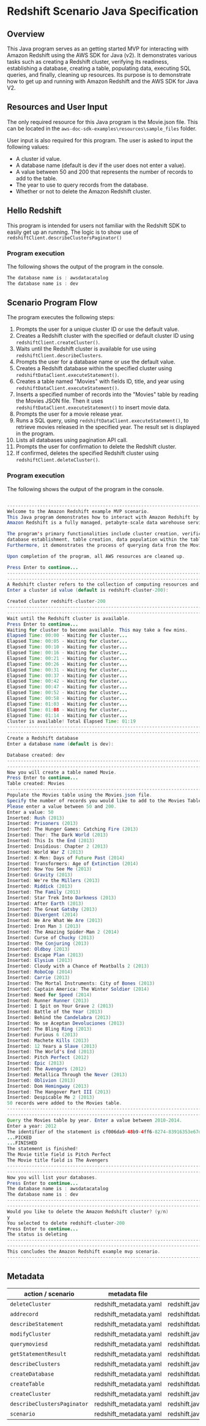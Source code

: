 # Redshift Scenario Java Specification

## Overview
This Java program serves as an getting started MVP for interacting with Amazon Redshift using the AWS SDK for Java (v2). It demonstrates various tasks such as creating a Redshift cluster, verifying its readiness, establishing a database, creating a table, populating data, executing SQL queries, and finally, cleaning up resources. Its purpose is to demonstrate how to get up and running with Amazon Redshift and the AWS SDK for Java V2.

## Resources and User Input
The only required resource for this Java program is the Movie.json file. This can be located in the `aws-doc-sdk-examples\resources\sample_files` folder.

User input is also required for this program. The user is asked to input the following values:
- A cluster id value.
- A database name (default is dev if the user does not enter a value).
- A value between 50 and 200 that represents the number of records to add to the table.
- The year to use to query records from the database.
- Whether or not to delete the Amazon Redshift cluster.

## Hello Redshift
This program is intended for users not familiar with the Redshift SDK to easily get up an running. The logic is to show use of `redshiftClient.describeClustersPaginator()`

### Program execution
The following shows the output of the program in the console. 

``` java 
The database name is : awsdatacatalog
The database name is : dev
```

## Scenario Program Flow
The program executes the following steps:
1. Prompts the user for a unique cluster ID or use the default value.
2. Creates a Redshift cluster with the specified or default cluster ID using `redshiftClient.createCluster()`.
3. Waits until the Redshift cluster is available for use using `redshiftClient.describeClusters`.
4. Prompts the user for a database name or use the default value.
5. Creates a Redshift database within the specified cluster using `redshiftDataClient.executeStatement()`.
6. Creates a table named "Movies" with fields ID, title, and year using `redshiftDataClient.executeStatement()`.
7. Inserts a specified number of records into the "Movies" table by reading the Movies JSON file. Then it uses `redshiftDataClient.executeStatement()` to insert movie data.
8. Prompts the user for a movie release year.
9. Runs a SQL query, using `redshiftDataClient.executeStatement()`, to retrieve movies released in the specified year. The result set is displayed in the program.
10. Lists all databases using pagination API call. 
11. Prompts the user for confirmation to delete the Redshift cluster.
12. If confirmed, deletes the specified Redshift cluster using `redshiftClient.deleteCluster()`.

### Program execution
The following shows the output of the program in the console. 

``` java

--------------------------------------------------------------------------------
Welcome to the Amazon Redshift example MVP scenario.
This Java program demonstrates how to interact with Amazon Redshift by using the AWS SDK for Java (v2). 
Amazon Redshift is a fully managed, petabyte-scale data warehouse service hosted in the cloud.

The program's primary functionalities include cluster creation, verification of cluster readiness, 
database establishment, table creation, data population within the table, and execution of SQL statements.
Furthermore, it demonstrates the process of querying data from the Movie table. 

Upon completion of the program, all AWS resources are cleaned up.

Press Enter to continue...
--------------------------------------------------------------------------------
--------------------------------------------------------------------------------
A Redshift cluster refers to the collection of computing resources and storage that work together to process and analyze large volumes of data.
Enter a cluster id value (default is redshift-cluster-200): 

Created cluster redshift-cluster-200
--------------------------------------------------------------------------------
--------------------------------------------------------------------------------
Wait until the Redshift cluster is available.
Press Enter to continue...
Waiting for cluster to become available. This may take a few mins.
Elapsed Time: 00:00 - Waiting for cluster... 
Elapsed Time: 00:05 - Waiting for cluster... 
Elapsed Time: 00:10 - Waiting for cluster... 
Elapsed Time: 00:16 - Waiting for cluster... 
Elapsed Time: 00:21 - Waiting for cluster... 
Elapsed Time: 00:26 - Waiting for cluster... 
Elapsed Time: 00:31 - Waiting for cluster... 
Elapsed Time: 00:37 - Waiting for cluster... 
Elapsed Time: 00:42 - Waiting for cluster... 
Elapsed Time: 00:47 - Waiting for cluster... 
Elapsed Time: 00:52 - Waiting for cluster... 
Elapsed Time: 00:58 - Waiting for cluster... 
Elapsed Time: 01:03 - Waiting for cluster... 
Elapsed Time: 01:08 - Waiting for cluster... 
Elapsed Time: 01:14 - Waiting for cluster... 
Cluster is available! Total Elapsed Time: 01:19
--------------------------------------------------------------------------------
--------------------------------------------------------------------------------
Create a Redshift database
Enter a database name (default is dev): 

Database created: dev
--------------------------------------------------------------------------------
--------------------------------------------------------------------------------
Now you will create a table named Movie.
Press Enter to continue...
Table created: Movies
--------------------------------------------------------------------------------
Populate the Movies table using the Movies.json file.
Specify the number of records you would like to add to the Movies Table.
Please enter a value between 50 and 200.
Enter a value: 50
Inserted: Rush (2013)
Inserted: Prisoners (2013)
Inserted: The Hunger Games: Catching Fire (2013)
Inserted: Thor: The Dark World (2013)
Inserted: This Is the End (2013)
Inserted: Insidious: Chapter 2 (2013)
Inserted: World War Z (2013)
Inserted: X-Men: Days of Future Past (2014)
Inserted: Transformers: Age of Extinction (2014)
Inserted: Now You See Me (2013)
Inserted: Gravity (2013)
Inserted: We're the Millers (2013)
Inserted: Riddick (2013)
Inserted: The Family (2013)
Inserted: Star Trek Into Darkness (2013)
Inserted: After Earth (2013)
Inserted: The Great Gatsby (2013)
Inserted: Divergent (2014)
Inserted: We Are What We Are (2013)
Inserted: Iron Man 3 (2013)
Inserted: The Amazing Spider-Man 2 (2014)
Inserted: Curse of Chucky (2013)
Inserted: The Conjuring (2013)
Inserted: Oldboy (2013)
Inserted: Escape Plan (2013)
Inserted: Elysium (2013)
Inserted: Cloudy with a Chance of Meatballs 2 (2013)
Inserted: RoboCop (2014)
Inserted: Carrie (2013)
Inserted: The Mortal Instruments: City of Bones (2013)
Inserted: Captain America: The Winter Soldier (2014)
Inserted: Need for Speed (2014)
Inserted: Runner Runner (2013)
Inserted: I Spit on Your Grave 2 (2013)
Inserted: Battle of the Year (2013)
Inserted: Behind the Candelabra (2013)
Inserted: No se Aceptan Devoluciones (2013)
Inserted: The Bling Ring (2013)
Inserted: Furious 6 (2013)
Inserted: Machete Kills (2013)
Inserted: 12 Years a Slave (2013)
Inserted: The World's End (2013)
Inserted: Pitch Perfect (2012)
Inserted: Epic (2013)
Inserted: The Avengers (2012)
Inserted: Metallica Through the Never (2013)
Inserted: Oblivion (2013)
Inserted: Dom Hemingway (2013)
Inserted: The Hangover Part III (2013)
Inserted: Despicable Me 2 (2013)
50 records were added to the Movies table. 
--------------------------------------------------------------------------------
--------------------------------------------------------------------------------
Query the Movies table by year. Enter a value between 2010-2014.
Enter a year: 2012
The identifier of the statement is cf006da9-48b9-4ff6-8274-83916353e67d
...PICKED
...FINISHED
The statement is finished!
The Movie title field is Pitch Perfect
The Movie title field is The Avengers
--------------------------------------------------------------------------------
--------------------------------------------------------------------------------
Now you will list your databases.
Press Enter to continue...
The database name is : awsdatacatalog
The database name is : dev
--------------------------------------------------------------------------------
--------------------------------------------------------------------------------
Would you like to delete the Amazon Redshift cluster? (y/n)
y
You selected to delete redshift-cluster-200
Press Enter to continue...
The status is deleting
--------------------------------------------------------------------------------
--------------------------------------------------------------------------------
This concludes the Amazon Redshift example mvp scenario.
--------------------------------------------------------------------------------
```

## Metadata


| action / scenario            | metadata file                | metadata key                            |
|------------------------------|------------------------------|---------------------------------------- |
| `deleteCluster`              | redshift_metadata.yaml       | redshift.java2.delete_cluster.main      |
| `addrecord`                  | redshift_metadata.yaml       | redshiftdata.java2.data_add.record.main |
| `describeStatement`          | redshift_metadata.yaml       | redshiftdata.java2.checkstatement.main  |
| `modifyCluster `             | redshift_metadata.yaml       | redshift.java2.mod_cluster.main         |
| `querymoviesd`               | redshift_metadata.yaml       | redshiftdata.java2.mod_cluster.main     |
| `getStatementResult`         | redshift_metadata.yaml       | redshiftdata.java2.getresults.main      |
| `describeClusters`           | redshift_metadata.yaml       | redshift.java2.describe_cluster.main    |
| `createDatabase  `           | redshift_metadata.yaml       | redshiftdata.java2.create_database.main |
| `createTable `               | redshift_metadata.yaml       | redshiftdata.java2.create_table.main    |
| `createCluster `             | redshift_metadata.yaml       | redshift.java2.create_cluster.main      |
| `describeClustersPaginator ` | redshift_metadata.yaml       | redshift.java2.hello.main               |
| `scenario`                   | redshift_metadata.yaml       | redshift.java2.scenario.main            |
